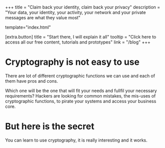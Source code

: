 +++
title = "Claim back your identity, claim back your privacy"
description = "Your data, your identity, your activity, your network and your private messages are what they value most"

template="index.html"

[extra.button]
title = "Start there, I will explain it all"
tooltip = "Click here to access all our free content, tutorials and prototypes"
link = "/blog"
+++

# Cryptography is not easy to use

There are lot of different cryptographic functions we can use and
each of them have pros and cons.

Which one will be the one that will fit your needs and fullfil your
necessary requirements? Hackers are looking for common
mistakes, the mis-uses of cryptographic functions, to pirate your
systems and access your business core.

# But here is the secret

You can learn to use cryptography, it is really interesting and it works.
